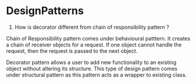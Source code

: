 # DesignPatterns

1) How is decorator different from chain of responsibility pattern ?

Chain of Responsibility pattern comes under behavioural patttern. It creates a chain of receiver 
objects for a request. If one object cannot handle the request, then the request is passed to
the next object.

Decorator pattern allows a user to add new functionality to an existing object without altering 
its structure. This type of design pattern comes under structural pattern as this pattern acts 
as a wrapper to existing class.
